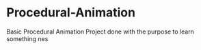 # Procedural-Animation
Basic Procedural Animation Project done with the purpose to learn something nes
